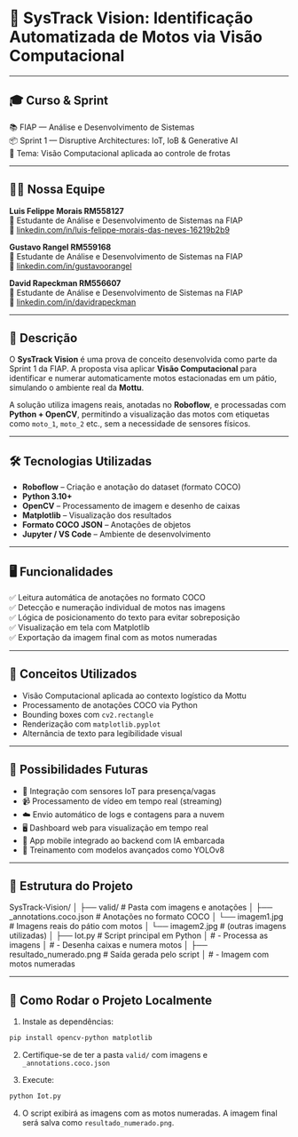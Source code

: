 # 🧠 SysTrack Vision: Identificação Automatizada de Motos via Visão Computacional

---

## 🎓 Curso & Sprint

📚 FIAP — Análise e Desenvolvimento de Sistemas  
📦 Sprint 1 — Disruptive Architectures: IoT, IoB & Generative AI  
🏁 Tema: Visão Computacional aplicada ao controle de frotas


---

## 👨‍💻 Nossa Equipe

**Luis Felippe Morais RM558127**  
💼 Estudante de Análise e Desenvolvimento de Sistemas na FIAP  
🔗 [linkedin.com/in/luis-felippe-morais-das-neves-16219b2b9](https://linkedin.com/in/luis-felippe-morais-das-neves-16219b2b9)

**Gustavo Rangel RM559168**  
💼 Estudante de Análise e Desenvolvimento de Sistemas na FIAP  
🔗 [linkedin.com/in/gustavoorangel](https://linkedin.com/in/gustavoorangel)

**David Rapeckman RM556607**  
💼 Estudante de Análise e Desenvolvimento de Sistemas na FIAP  
🔗 [linkedin.com/in/davidrapeckman](https://linkedin.com/in/davidrapeckman)

---

## 📘 Descrição

O **SysTrack Vision** é uma prova de conceito desenvolvida como parte da Sprint 1 da FIAP. A proposta visa aplicar **Visão Computacional** para identificar e numerar automaticamente motos estacionadas em um pátio, simulando o ambiente real da **Mottu**.

A solução utiliza imagens reais, anotadas no **Roboflow**, e processadas com **Python + OpenCV**, permitindo a visualização das motos com etiquetas como `moto_1`, `moto_2` etc., sem a necessidade de sensores físicos.

---

## 🛠️ Tecnologias Utilizadas

- **Roboflow** – Criação e anotação do dataset (formato COCO)
- **Python 3.10+**
- **OpenCV** – Processamento de imagem e desenho de caixas
- **Matplotlib** – Visualização dos resultados
- **Formato COCO JSON** – Anotações de objetos
- **Jupyter / VS Code** – Ambiente de desenvolvimento

---

## 🖥️ Funcionalidades

✅ Leitura automática de anotações no formato COCO  
✅ Detecção e numeração individual de motos nas imagens  
✅ Lógica de posicionamento do texto para evitar sobreposição  
✅ Visualização em tela com Matplotlib  
✅ Exportação da imagem final com as motos numeradas

---

## 🧠 Conceitos Utilizados

- Visão Computacional aplicada ao contexto logístico da Mottu  
- Processamento de anotações COCO via Python  
- Bounding boxes com `cv2.rectangle`  
- Renderização com `matplotlib.pyplot`  
- Alternância de texto para legibilidade visual

---


## 🔮 Possibilidades Futuras

- 📡 Integração com sensores IoT para presença/vagas  
- 📹 Processamento de vídeo em tempo real (streaming)  
- ☁️ Envio automático de logs e contagens para a nuvem  
- 🖥️ Dashboard web para visualização em tempo real  
- 📱 App mobile integrado ao backend com IA embarcada  
- 🧠 Treinamento com modelos avançados como YOLOv8

---

## 🧩 Estrutura do Projeto

SysTrack-Vision/
│
├── valid/                          # Pasta com imagens e anotações
│   ├── _annotations.coco.json      # Anotações no formato COCO
│   └── imagem1.jpg                 # Imagens reais do pátio com motos
│   └── imagem2.jpg                 # (outras imagens utilizadas)
│
├── Iot.py                          # Script principal em Python
│                                   # - Processa as imagens
│                                   # - Desenha caixas e numera motos
│
├── resultado_numerado.png          # Saída gerada pelo script
│                                   # - Imagem com motos numeradas

---

## 🧪 Como Rodar o Projeto Localmente

1. Instale as dependências:

```bash
pip install opencv-python matplotlib
```

2. Certifique-se de ter a pasta `valid/` com imagens e `_annotations.coco.json`

3. Execute:

```bash
python Iot.py
```

4. O script exibirá as imagens com as motos numeradas.
A imagem final será salva como `resultado_numerado.png`.


